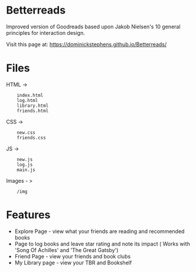 # Betterreads

Improved version of Goodreads based upon Jakob Nielsen's 10 general principles for interaction design. 

Visit this page at: https://dominickstephens.github.io/Betterreads/

# Files
HTML ->   
        
        index.html  
        log.html  
        library.html  
        friends.html  
         
CSS ->  
       
        new.css  
        friends.css  
          
JS ->  
        
        new.js  
        log.js  
        main.js  
    
Images - > 
        
        /img

# Features
- Explore Page - view what your friends are reading and recommended books
- Page to log books and leave star rating and note its impact ( Works with 'Song Of Achilles' and 'The Great Gatsby')
- Friend Page - view your friends and book clubs
- My Library page - view your TBR and Bookshelf
